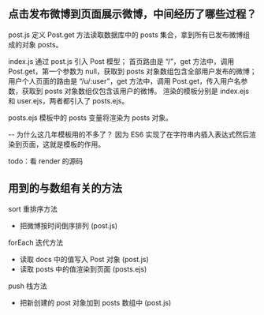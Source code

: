 ## 点击发布微博到页面展示微博，中间经历了哪些过程？

post.js
定义 Post.get 方法读取数据库中的 posts 集合，拿到所有已发布微博组成的对象 posts。

index.js
通过 post.js 引入 Post 模型；
首页路由是 “/”，get 方法中，调用 Post.get，第一个参数为 null，获取到 posts 对象数组包含全部用户发布的微博；
用户个人页面的路由是 “/u/:user”，get 方法中，调用 Post.get，传入用户名参数，获取到 posts 对象数组仅包含该用户的微博。
渲染的模板分别是 index.ejs 和 user.ejs，两者都引入了 posts.ejs。

posts.ejs
模板中的 posts 变量将渲染为 posts 对象。

--
为什么这几年模板用的不多了？
因为 ES6 实现了在字符串内插入表达式然后渲染到页面，这就是模板的作用。

todo：看 render 的源码

## 用到的与数组有关的方法

sort 重排序方法
* 把微博按时间倒序排列 (post.js)

forEach 迭代方法
* 读取 docs 中的值写入 Post 对象 (post.js)
* 读取 posts 中的值渲染到页面 (posts.ejs)

push 栈方法
* 把新创建的 post 对象加到 posts 数组中 (post.js)